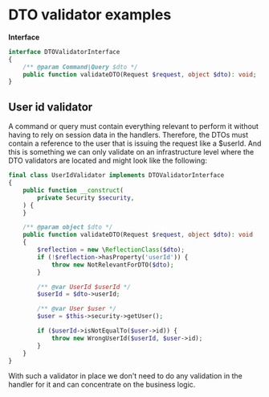 # DTO validator examples

**Interface**

```php
interface DTOValidatorInterface
{
    /** @param Command|Query $dto */
    public function validateDTO(Request $request, object $dto): void;
}
```

## User id validator

A command or query must contain everything relevant to perform it without having to rely on session data in the handlers. Therefore, the DTOs must contain a reference to the user that is issuing the request like a $userId. And this is something we can only validate on an infrastructure level where the DTO validators are located and might look like the following:

```php
final class UserIdValidator implements DTOValidatorInterface
{
    public function __construct(
        private Security $security,
    ) {
    }

    /** @param object $dto */
    public function validateDTO(Request $request, object $dto): void
    {
        $reflection = new \ReflectionClass($dto);
        if (!$reflection->hasProperty('userId')) {
            throw new NotRelevantForDTO($dto);
        }

        /** @var UserId $userId */
        $userId = $dto->userId;

        /** @var User $user */
        $user = $this->security->getUser();

        if ($userId->isNotEqualTo($user->id)) {
            throw new WrongUserId($userId, $user->id);
        }
    }
}
```

With such a validator in place we don't need to do any validation in the handler for it and can concentrate on the business logic.
